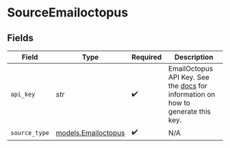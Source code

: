 # SourceEmailoctopus


## Fields

| Field                                                                                                                                                                     | Type                                                                                                                                                                      | Required                                                                                                                                                                  | Description                                                                                                                                                               |
| ------------------------------------------------------------------------------------------------------------------------------------------------------------------------- | ------------------------------------------------------------------------------------------------------------------------------------------------------------------------- | ------------------------------------------------------------------------------------------------------------------------------------------------------------------------- | ------------------------------------------------------------------------------------------------------------------------------------------------------------------------- |
| `api_key`                                                                                                                                                                 | *str*                                                                                                                                                                     | :heavy_check_mark:                                                                                                                                                        | EmailOctopus API Key. See the <a href="https://help.emailoctopus.com/article/165-how-to-create-and-delete-api-keys">docs</a> for information on how to generate this key. |
| `source_type`                                                                                                                                                             | [models.Emailoctopus](../models/emailoctopus.md)                                                                                                                          | :heavy_check_mark:                                                                                                                                                        | N/A                                                                                                                                                                       |